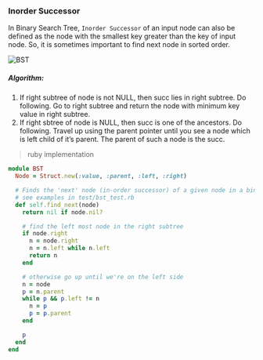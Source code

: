 ### Inorder Successor

In Binary Search Tree, `Inorder Successor` of an input node can also be defined as the node with the smallest key greater than the key of input node. So, it is sometimes important to find next node in sorted order.

![BST](http://www.geeksforgeeks.org/wp-content/uploads/2009/09/BST_LCA.gif)

##### Algorithm:
1. If right subtree of node is not NULL, then succ lies in right subtree. Do following.
Go to right subtree and return the node with minimum key value in right subtree.
2. If right sbtree of node is NULL, then succ is one of the ancestors. Do following.
Travel up using the parent pointer until you see a node which is left child of it’s parent. The parent of such a node is the succ.

> ruby implementation
```ruby
module BST
  Node = Struct.new(:value, :parent, :left, :right)

  # Finds the 'next' node (in-order successor) of a given node in a binary search tree,
  # see examples in test/bst_test.rb
  def self.find_next(node)
    return nil if node.nil?

    # find the left most node in the right subtree
    if node.right
      n = node.right
      n = n.left while n.left
      return n
    end

    # otherwise go up until we're on the left side
    n = node
    p = n.parent
    while p && p.left != n
      n = p
      p = p.parent
    end

    p
  end
end
```
